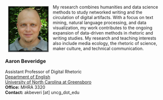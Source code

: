 <p><img src="./images/headshot1_tiny.jpg" align="left" style="display:inline;margin:6px 14px 0px 10px;"/>My research combines humanities and data science methods to study networked writing and the circulation of digital artifacts. With a focus on text mining, natural language processing, and data visualization, my work contributes to the ongoing expansion of data-driven methods in rhetoric and writing studies. My research and teaching interests also include media ecology, the rhetoric of science, maker culture, and technical communication.</p>

### **Aaron Beveridge**  
Assistant Professor of Digital Rhetoric  
[Department of English](https://english.uncg.edu/)  
[University of North Carolina at Greensboro](https://english.uncg.edu/)  
**Office:** MHRA 3320  
**Contact:** akbeveri [at] uncg_dot_edu
